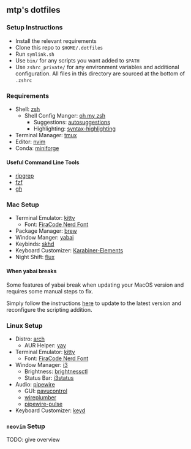 ## mtp's dotfiles

### Setup Instructions

- Install the relevant requirements
- Clone this repo to `$HOME/.dotfiles`
- Run `symlink.sh`
- Use `bin/` for any scripts you want added to `$PATH`
- Use `zshrc_private/` for any environment variables and additional configuration. All files in this directory are sourced at the bottom of `.zshrc`

### Requirements

- Shell: [zsh](https://github.com/ohmyzsh/ohmyzsh/wiki/Installing-ZSH)
    - Shell Config Manger: [oh my zsh](https://github.com/ohmyzsh/ohmyzsh)
        - Suggestions: [autosuggestions](https://github.com/zsh-users/zsh-autosuggestions)
        - Highlighting: [syntax-highlighting](https://github.com/zsh-users/zsh-syntax-highlighting)
- Terminal Manager: [tmux](https://github.com/tmux/tmux)
- Editor: [nvim](https://github.com/neovim/neovim)
- Conda: [miniforge](https://github.com/conda-forge/miniforge)

#### Useful Command Line Tools

- [ripgrep](https://github.com/BurntSushi/ripgrep)
- [fzf](https://github.com/junegunn/fzf)
- [gh](https://github.com/cli/cli)

### Mac Setup

- Terminal Emulator: [kitty](https://sw.kovidgoyal.net/kitty/)
    - Font: [FiraCode Nerd Font](https://github.com/ryanoasis/nerd-fonts/tree/master/patched-fonts/FiraCode)
- Package Manager: [brew](https://brew.sh/)
- Window Manger: [yabai](https://github.com/koekeishiya/yabai)
- Keybinds: [skhd](https://github.com/koekeishiya/skhd)
- Keyboard Customizer: [Karabiner-Elements](https://karabiner-elements.pqrs.org)
- Night Shift: [flux](https://justgetflux.com/)

#### When yabai breaks

Some features of yabai break when updating your MacOS version and requires some manual steps to fix.

Simply follow the instructions [here](https://github.com/koekeishiya/yabai/wiki/Installing-yabai-(from-HEAD)#updating-to-latest-head) to update to the latest version and reconfigure the scripting addition.

### Linux Setup

- Distro: [arch](https://wiki.archlinux.org/title/Installation_guide)
    - AUR Helper: [yay](https://github.com/Jguer/yay)
- Terminal Emulator: [kitty](https://sw.kovidgoyal.net/kitty/)
    - Font: [FiraCode Nerd Font](https://archlinux.org/packages/extra/any/ttf-firacode-nerd/)
- Window Manager: [i3](https://i3wm.org/)
    - Brightness: [brightnessctl](https://github.com/Hummer12007/brightnessctl)
    - Status Bar: [i3status](https://man.archlinux.org/man/i3status.1)
- Audio: [pipewire](https://wiki.archlinux.org/title/PipeWire)
    - GUI: [pavucontrol](https://archlinux.org/packages/extra/x86_64/pavucontrol/)
    - [wireplumber](https://wiki.archlinux.org/title/WirePlumber)
    - [pipewire-pulse](https://archlinux.org/packages/extra/x86_64/pipewire-pulse/)
- Keyboard Customizer: [keyd](https://github.com/rvaiya/keyd)

### `neovim` Setup

TODO: give overview

